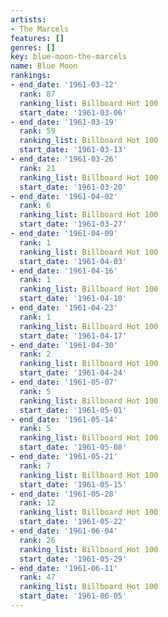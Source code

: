 ```yaml
---
artists:
- The Marcels
features: []
genres: []
key: blue-moon-the-marcels
name: Blue Moon
rankings:
- end_date: '1961-03-12'
  rank: 87
  ranking_list: Billboard Hot 100
  start_date: '1961-03-06'
- end_date: '1961-03-19'
  rank: 59
  ranking_list: Billboard Hot 100
  start_date: '1961-03-13'
- end_date: '1961-03-26'
  rank: 21
  ranking_list: Billboard Hot 100
  start_date: '1961-03-20'
- end_date: '1961-04-02'
  rank: 6
  ranking_list: Billboard Hot 100
  start_date: '1961-03-27'
- end_date: '1961-04-09'
  rank: 1
  ranking_list: Billboard Hot 100
  start_date: '1961-04-03'
- end_date: '1961-04-16'
  rank: 1
  ranking_list: Billboard Hot 100
  start_date: '1961-04-10'
- end_date: '1961-04-23'
  rank: 1
  ranking_list: Billboard Hot 100
  start_date: '1961-04-17'
- end_date: '1961-04-30'
  rank: 2
  ranking_list: Billboard Hot 100
  start_date: '1961-04-24'
- end_date: '1961-05-07'
  rank: 5
  ranking_list: Billboard Hot 100
  start_date: '1961-05-01'
- end_date: '1961-05-14'
  rank: 5
  ranking_list: Billboard Hot 100
  start_date: '1961-05-08'
- end_date: '1961-05-21'
  rank: 7
  ranking_list: Billboard Hot 100
  start_date: '1961-05-15'
- end_date: '1961-05-28'
  rank: 12
  ranking_list: Billboard Hot 100
  start_date: '1961-05-22'
- end_date: '1961-06-04'
  rank: 26
  ranking_list: Billboard Hot 100
  start_date: '1961-05-29'
- end_date: '1961-06-11'
  rank: 47
  ranking_list: Billboard Hot 100
  start_date: '1961-06-05'
---
```


